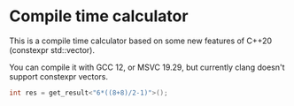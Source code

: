 # Compile time calculator
This is a compile time calculator based on some new features of C++20 (constexpr std::vector).

You can compile it with GCC 12, or MSVC 19.29, but currently clang doesn't support constexpr vectors.

```c++
int res = get_result<"6*((8+8)/2-1)">();
```
